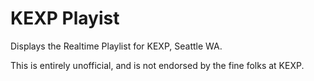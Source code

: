 # KEXP Playist
Displays the Realtime Playlist for KEXP, Seattle WA.

This is entirely unofficial, and is not endorsed by the fine folks at KEXP.